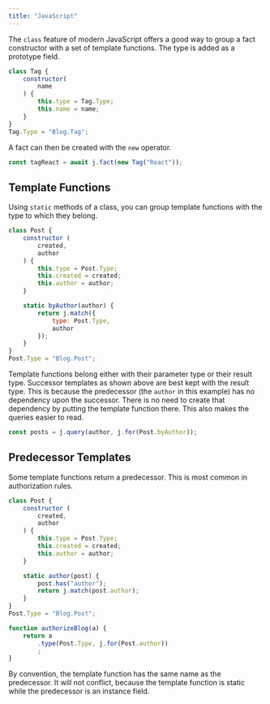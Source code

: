```yaml
---
title: "JavaScript"
---
```


The `class` feature of modern JavaScript offers a good way to group a fact constructor with a set of template functions.
The type is added as a prototype field.

```javascript
class Tag {
    constructor(
        name
    ) {
        this.type = Tag.Type;
        this.name = name;
    }
}
Tag.Type = "Blog.Tag";
```

A fact can then be created with the `new` operator.

```javascript
const tagReact = await j.fact(new Tag("React"));
```

## Template Functions

Using `static` methods of a class, you can group template functions with the type to which they belong.

```javascript
class Post {
    constructor (
        created,
        author
    ) {
        this.type = Post.Type;
        this.created = created;
        this.author = author;
    }

    static byAuthor(author) {
        return j.match({
            type: Post.Type,
            author
        });
    }
}
Post.Type = "Blog.Post";
```

Template functions belong either with their parameter type or their result type.
Successor templates as shown above are best kept with the result type.
This is because the predecessor (the `author` in this example) has no dependency upon the successor.
There is no need to create that dependency by putting the template function there.
This also makes the queries easier to read.

```javascript
const posts = j.query(author, j.for(Post.byAuthor));
```

## Predecessor Templates

Some template functions return a predecessor.
This is most common in authorization rules.

```javascript
class Post {
    constructor (
        created,
        author
    ) {
        this.type = Post.Type;
        this.created = created;
        this.author = author;
    }

    static author(post) {
        post.has("author");
        return j.match(post.author);
    }
}
Post.Type = "Blog.Post";

function authorizeBlog(a) {
    return a
        .type(Post.Type, j.for(Post.author))
        ;
}
```

By convention, the template function has the same name as the predecessor.
It will not conflict, because the template function is static while the predecessor is an instance field.